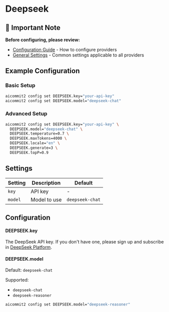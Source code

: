 # Deepseek

## 📌 Important Note

**Before configuring, please review:**
- [Configuration Guide](../../README.md#configuration) - How to configure providers
- [General Settings](../../README.md#general-settings) - Common settings applicable to all providers

## Example Configuration

### Basic Setup
```sh
aicommit2 config set DEEPSEEK.key="your-api-key"
aicommit2 config set DEEPSEEK.model="deepseek-chat"
```

### Advanced Setup
```sh
aicommit2 config set DEEPSEEK.key="your-api-key" \
  DEEPSEEK.model="deepseek-chat" \
  DEEPSEEK.temperature=0.7 \
  DEEPSEEK.maxTokens=4000 \
  DEEPSEEK.locale="en" \
  DEEPSEEK.generate=3 \
  DEEPSEEK.topP=0.9
```


## Settings

| Setting | Description      | Default            |
|---------|------------------|--------------------|
| `key`   | API key          | -                  |
| `model` | Model to use     | `deepseek-chat`    |

## Configuration

#### DEEPSEEK.key

The DeepSeek API key. If you don't have one, please sign up and subscribe in [DeepSeek Platform](https://platform.deepseek.com/).

#### DEEPSEEK.model

Default: `deepseek-chat`

Supported:
- `deepseek-chat`
- `deepseek-reasoner`

```sh
aicommit2 config set DEEPSEEK.model="deepseek-reasoner"
```
